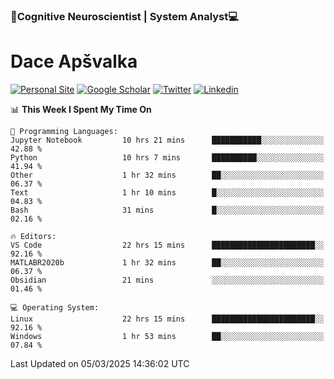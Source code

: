 ### 🧠Cognitive Neuroscientist | System Analyst💻
# Dace Apšvalka

[![Personal Site](https://img.shields.io/badge/website-teal?style=for-the-badge&logo=About.me&logoColor=white)](https://dcdace.net/)
[![Google Scholar](https://img.shields.io/badge/Scholar-yellow?style=for-the-badge&logo=googlescholar&logoColor=ffffff)](https://scholar.google.com/citations?hl=en&user=W8q0HBkAAAAJ&view_op=list_works&sortby=pubdate)
[![Twitter](https://img.shields.io/badge/Twitter-1DA1F2?logo=twitter&logoColor=white&style=for-the-badge)](https://twitter.com/dcdace)
[![Linkedin](https://img.shields.io/badge/linkedin-0077B5?logo=linkedin&logoColor=white&style=for-the-badge)](https://www.linkedin.com/in/dace-apsvalka/)

<!--
[![Dace's wakatime stats](https://github-readme-stats.vercel.app/api/wakatime?username=dcdace&theme=react&layout=compact&custom_title=Coding+past+7+days&v=2)](https://github.com/dcdace/dcdace)


[![github](https://img.shields.io/github/followers/dcdace?logo=github&style=plastic)](https://github.com/dcdace?tab=followers "GitHub followers")
[![wakatime](https://wakatime.com/badge/user/6e7556d3-b1db-4eef-a7e8-9bad735fc27e.svg?style=plastic?v=2)](https://wakatime.com/@6e7556d3-b1db-4eef-a7e8-9bad735fc27e "Total time coded since Feb 28 2022")

[![twitter](https://img.shields.io/twitter/follow/dcdace?label=followers&logo=twitter&color=%23007ec6&style=plastic)](https://twitter.com/dcdace "Twitter followers")

[![Dace's languages](https://github-readme-stats-one-nu-13.vercel.app/api/top-langs/?username=dcdace&langs_count=10&theme=nord&layout=compact)](https://github.com/anuraghazra/github-readme-stats) 
[![Dace's GitHub stats](https://github-readme-stats-one-nu-13.vercel.app/api?username=dcdace&theme=dracula&hide=prs,issues&count_private=true&show_icons=true&hide_rank=true&include_all_commits=true&hide_title=false&custom_title=GitHub+Stats)](https://github.com/anuraghazra/github-readme-stats)
-->

<!--START_SECTION:waka-->
📊 **This Week I Spent My Time On** 

```text
💬 Programming Languages: 
Jupyter Notebook         10 hrs 21 mins      ███████████░░░░░░░░░░░░░░   42.88 % 
Python                   10 hrs 7 mins       ██████████░░░░░░░░░░░░░░░   41.94 % 
Other                    1 hr 32 mins        ██░░░░░░░░░░░░░░░░░░░░░░░   06.37 % 
Text                     1 hr 10 mins        █░░░░░░░░░░░░░░░░░░░░░░░░   04.83 % 
Bash                     31 mins             █░░░░░░░░░░░░░░░░░░░░░░░░   02.16 % 

🔥 Editors: 
VS Code                  22 hrs 15 mins      ███████████████████████░░   92.16 % 
MATLABR2020b             1 hr 32 mins        ██░░░░░░░░░░░░░░░░░░░░░░░   06.37 % 
Obsidian                 21 mins             ░░░░░░░░░░░░░░░░░░░░░░░░░   01.46 % 

💻 Operating System: 
Linux                    22 hrs 15 mins      ███████████████████████░░   92.16 % 
Windows                  1 hr 53 mins        ██░░░░░░░░░░░░░░░░░░░░░░░   07.84 % 
```


 Last Updated on 05/03/2025 14:36:02 UTC
<!--END_SECTION:waka-->

